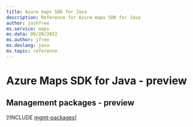 ```yaml
---
title: Azure maps SDK for Java
description: Reference for Azure maps SDK for Java
author: joshfree
ms.service: maps
ms.data: 09/28/2022
ms.author: jfree
ms.devlang: java
ms.topic: reference
---
```

# Azure Maps SDK for Java - preview

## Management packages - preview
[!INCLUDE [mgmt-packages](maps-mgmt-index.md)]